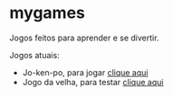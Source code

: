 # mygames
 
Jogos feitos para aprender e se divertir.

Jogos atuais:
* Jo-ken-po, para jogar [clique aqui](https://arthurlobopro.github.io/mygames/jo-ken-po/)
* Jogo da velha, para testar [clique aqui](https://arthurlobopro.github.io/mygames/jogo-da-velha/)